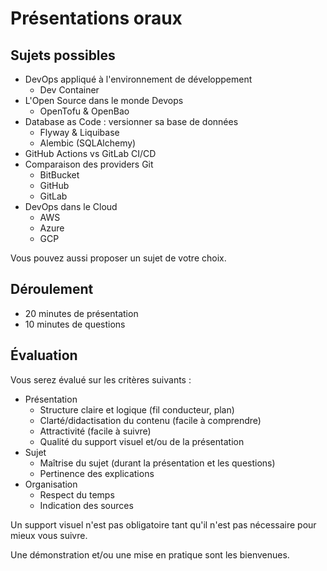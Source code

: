 # Présentations oraux

## Sujets possibles

- DevOps appliqué à l'environnement de développement
  - Dev Container
- L'Open Source dans le monde Devops
  - OpenTofu & OpenBao
- Database as Code : versionner sa base de données
  - Flyway & Liquibase
  - Alembic (SQLAlchemy)
- GitHub Actions vs GitLab CI/CD
- Comparaison des providers Git
  - BitBucket
  - GitHub
  - GitLab
- DevOps dans le Cloud
  - AWS
  - Azure
  - GCP

Vous pouvez aussi proposer un sujet de votre choix.

## Déroulement

- 20 minutes de présentation
- 10 minutes de questions

## Évaluation

Vous serez évalué sur les critères suivants :

- Présentation
  - Structure claire et logique (fil conducteur, plan)
  - Clarté/didactisation du contenu (facile à comprendre)
  - Attractivité (facile à suivre)
  - Qualité du support visuel et/ou de la présentation
- Sujet
  - Maîtrise du sujet (durant la présentation et les questions)
  - Pertinence des explications
- Organisation
  - Respect du temps
  - Indication des sources

Un support visuel n'est pas obligatoire tant qu'il n'est pas nécessaire pour mieux vous suivre.

Une démonstration et/ou une mise en pratique sont les bienvenues.

